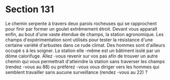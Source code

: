 # Section 131

Le chemin serpente à travers deux parois rocheuses qui se
rapprochent pour finir par former un goulet extrêmement étroit.
Devant vous apparaît enfin, au bout d'une vaste étendue de
champs, la station agronomique. Les champs d'expérimentation
sont utilisés pour tester la résistance d'une certaine variété
d'arbustes dans ce rude climat. Des hommes sont d'ailleurs
occupé s à les soigner. La station elle -même est un bâtiment isolé
par un dôme calorifuge. Allez -vous revenir sur vos pas afin de
trouver un autre chemin qui vous permettrait d'atteindre la
station sans traverser les champs (rendez -vous au 88) ou
préférez -vous vous diriger vers les hommes qui semblent
travailler sans aucune surveillance (rendez -vous au 22) ?